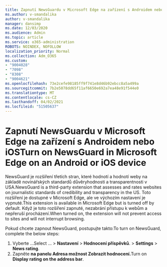 ```yaml
---
title: Zapnutí NewsGuardu v Microsoft Edge na zařízení s Androidem nebo iOS
ms.author: v-smandalika
author: v-smandalika
manager: dansimp
ms.date: 12/03/2020
ms.audience: Admin
ms.topic: article
ms.service: o365-administration
ROBOTS: NOINDEX, NOFOLLOW
localization_priority: Normal
ms.collection: Adm_O365
ms.custom:
- "9004028"
- "7098"
- "8308"
- "9004621"
ms.openlocfilehash: 73e2cefe98185ff9f741e8d46b92ebcc8a5a499a
ms.sourcegitcommit: 7b2e5078dd65f11af6650e692a7ea48e91f544e0
ms.translationtype: MT
ms.contentlocale: cs-CZ
ms.lasthandoff: 04/02/2021
ms.locfileid: "51505637"
---
```

# <a name="turn-on-newsguard-in-microsoft-edge-on-an-android-or-ios-device"></a><span data-ttu-id="eed97-102">Zapnutí NewsGuardu v Microsoft Edge na zařízení s Androidem nebo iOS</span><span class="sxs-lookup"><span data-stu-id="eed97-102">Turn on NewsGuard in Microsoft Edge on an Android or iOS device</span></span>

<span data-ttu-id="eed97-103">NewsGuard je rozšíření třetích stran, které hodnotí a hodnotí weby na základě novinářských standardů důvěryhodnosti a transparentnosti v USA.</span><span class="sxs-lookup"><span data-stu-id="eed97-103">NewsGuard is a third-party extension that assesses and rates websites on journalistic standards of credibility and transparency in the US.</span></span> <span data-ttu-id="eed97-104">Toto rozšíření je dostupné v Microsoft Edge, ale ve výchozím nastavení je vypnuté.</span><span class="sxs-lookup"><span data-stu-id="eed97-104">This extension is available in Microsoft Edge but is turned off by default.</span></span> <span data-ttu-id="eed97-105">Když je toto rozšíření zapnuté, nezabrání přístupu k webům a nepřeruší procházení.</span><span class="sxs-lookup"><span data-stu-id="eed97-105">When turned on, the extension will not prevent access to sites and will not interrupt browsing.</span></span>

<span data-ttu-id="eed97-106">Pokud chcete zapnout NewsGuard, postupujte takto:</span><span class="sxs-lookup"><span data-stu-id="eed97-106">To turn on NewsGuard, complete the below steps:</span></span>
1. <span data-ttu-id="eed97-107">Vyberte ...</span><span class="sxs-lookup"><span data-stu-id="eed97-107">Select …</span></span><span data-ttu-id="eed97-108"> > **Nastavení**  >  **Hodnocení příspěvků**.</span><span class="sxs-lookup"><span data-stu-id="eed97-108"> > **Settings** > **News rating**.</span></span>
2. <span data-ttu-id="eed97-109">Zapněte **na panelu Adresa možnost Zobrazit hodnocení.**</span><span class="sxs-lookup"><span data-stu-id="eed97-109">Turn on **Display rating on the address bar**.</span></span>
